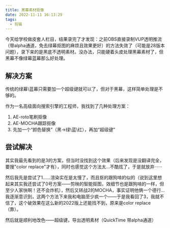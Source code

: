 ```yaml
---
title: 黑幕素材抠像
date: 2022-11-11 16:13:29
tags:
  - 剪辑
---
```


今天给学校做皮套人栏目，结果录完了才发现：之前OBS直接录制VUP透明推流（带alpha通道，免去绿幕抠图的麻烦且效果更好）的方法失效了（可能是28版本问题），录下来的是黑底不透明素材。没办法，只能硬着头皮处理黑幕素材了，但黑幕不像绿幕蓝幕那么好处理。

<!--more-->

## 解决方案

传统的绿幕\蓝幕只需要加一个超级键就可以了，但对于黑幕，这样简单处理是不够的。

作为一名高级面向搜索引擎的工程师，我找到了几种处理方案：

1. AE-roto笔刷抠像
2. AE-MOCHA跟踪抠像
3. 先加一个“颜色替换”（黑->绿\蓝\红），再加“超级键”

## 尝试解决

其实我最先看到的是3的方案，但当时没找到这个效果（后来发现是没翻译完全，要搜"color replace"才有），同时也感觉这个方法太...不酷炫了，于是就放弃······

然后我先是尝试了1......渲染实在是太慢了，而且抠的跟狗啃的似的（说到这里想起来其实我还尝试了0号方案——剪映的智能抠图，效细节也是跟狗啃的一样，但至少人家快啊！还不会炸机），然后又转战2的MOCHA，事实证明他俩一个德行...我逐渐意识到，这两个方法下来我和电脑至少疯一个——于是我看回了3，我就不信了，这个破效果在这么新的2022版上还能找不到，原来是color replace（靠）。

然后就是顺利地改色——超级键，导出透明素材（QuickTime 带alpha通道）

